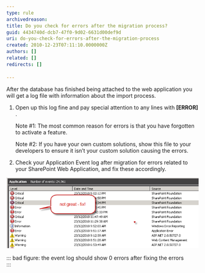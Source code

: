 ```yaml
---
type: rule
archivedreason: 
title: Do you check for errors after the migration process?
guid: 4434740d-dcb7-47f0-9d02-6631d00def9d
uri: do-you-check-for-errors-after-the-migration-process
created: 2010-12-23T07:11:10.0000000Z
authors: []
related: []
redirects: []

---
```


After the database has finished being attached to the web application you will get a log file with information about the import process.

1. Open up this log fine and pay special attention to any lines with  **[ERROR]** . 

    Note #1: The most common reason for errors is that you have forgotten to activate a feature.

    Note #2: If you have your own custom solutions, show this file to your developers to ensure it isn’t your custom solution causing the errors.
2. Check your Application Event log after migration for errors related to your SharePoint Web Application, and fix these accordingly.


![](FixEventLogs.png)

::: bad
figure: the event log should show 0 errors after fixing the errors  
:::

<!--endintro-->
